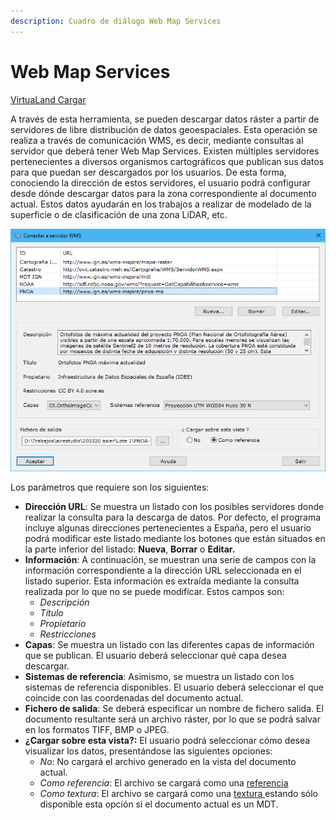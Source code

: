 ```yaml
---
description: Cuadro de diálogo Web Map Services
---
```


# Web Map Services

[VirtuaLand Cargar](../fichas-de-herramientas/ficha-de-herramientas-virtualand/virtualand-cargar.md)

A través de esta herramienta, se pueden descargar datos ráster a partir de servidores de libre distribución de datos geoespaciales. Esta operación se realiza a través de comunicación WMS, es decir, mediante consultas al servidor que deberá tener Web Map Services. Existen múltiples servidores pertenecientes a diversos organismos cartográficos que publican sus datos para que puedan ser descargados por los usuarios. De esta forma, conociendo la dirección de estos servidores, el usuario podrá configurar desde dónde descargar datos para la zona correspondiente al documento actual. Estos datos ayudarán en los trabajos a realizar de modelado de la superficie o de clasificación de una zona LiDAR, etc.

![Cuadro de diálogo Conectar a servidor WMS](<../../.gitbook/assets/image (15).png>)

Los parámetros que requiere son los siguientes:

* **Dirección URL**: Se muestra un listado con los posibles servidores donde realizar la consulta para la descarga de datos. Por defecto, el programa incluye algunas direcciones pertenecientes a España, pero el usuario podrá modificar este listado mediante los botones que están situados en la parte inferior del listado: **Nueva**, **Borrar** o **Editar.**
* **Información**: A continuación, se muestran una serie de campos con la información correspondiente a la dirección URL seleccionada en el listado superior. Esta información es extraída mediante la consulta realizada por lo que no se puede modificar. Estos campos son:
  * _Descripción_
  * _Título_
  * _Propietario_
  * _Restricciones_
* **Capas**: Se muestra un listado con las diferentes capas de información que se publican. El usuario deberá seleccionar qué capa desea descargar.
* **Sistemas de referencia**: Asimismo, se muestra un listado con los sistemas de referencia disponibles. El usuario deberá seleccionar el que coincide con las coordenadas del documento actual.
* **Fichero de salida**: Se deberá especificar un nombre de fichero salida. El documento resultante será un archivo ráster, por lo que se podrá salvar en los formatos TIFF, BMP o JPEG.
* **¿Cargar sobre esta vista?:** El usuario podrá seleccionar cómo desea visualizar los datos, presentándose las siguientes opciones:
  * _No_: No cargará el archivo generado en la vista del documento actual.
  * _Como referencia_: El archivo se cargará como una [referencia](../operaciones-con-archivos/abrir-archivos-de-referencia.md)
  * _Como textura_: El archivo se cargará como una [textura ](cargar-texturas/)estando sólo disponible esta opción si el documento actual es un MDT.
